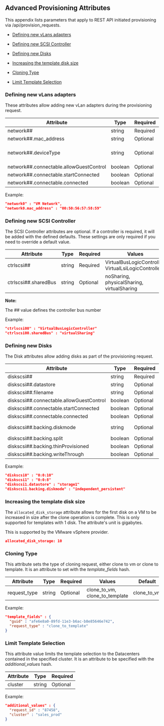 ---
---

## Advanced Provisioning Attributes

This appendix lists parameters that apply to REST API initiated
provisioning via /api/provision\_requests.

  - [Defining new vLans adapters](#defining-new-vlans-adapters)

  - [Defining new SCSI Controller](#defining-new-scsi-controller)

  - [Defining new Disks](#defining-new-disks)

  - [Increasing the template disk size](#increasing-the-template-disk-size)

  - [Cloning Type](#cloning-type)

  - [Limit Template Selection](#limit-template-selection)

### Defining new vLans adapters

These attributes allow adding new vLan adapters during the provisioning
request.

| Attribute                                 | Type    | Required | Values                                      | Default        |
| ----------------------------------------- | ------- | -------- | ------------------------------------------- | -------------- |
| network\#\#                               | string  | Required | Network Name                                |                |
| network\#\#.mac\_address                  | string  | Optional | MAC Address                                 |                |
| network\#\#.deviceType                    | string  | Optional | VirtualE1000, VirtualPCNet32, VirtualVmxnet | VirtualPCNet32 |
| network\#\#.connectable.allowGuestControl | boolean | Optional |                                             | true           |
| network\#\#.connectable.startConnected    | boolean | Optional |                                             | true           |
| network\#\#.connectable.connected         | boolean | Optional |                                             | true           |

Example:

``` json
"network0" : "VM Network",
"network0.mac_address" : "00:50:56:57:58:59"
```

### Defining new SCSI Controller

The SCSI Controller attributes are optional. If a controller is
required, it will be added with the defined defaults. These settings are
only required if you need to override a default value.

| Attribute              | Type   | Required | Values                                               | Default                   |
| ---------------------- | ------ | -------- | ---------------------------------------------------- | ------------------------- |
| ctrlscsi\#\#           | string | Required | VirtualBusLogicController, VirtualLsiLogicController | VirtualLsiLogicController |
| ctrlscsi\#\#.sharedBus | string | Optional | noSharing, physicalSharing, virtualSharing           | noSharing                 |

**Note:**

The \#\# value defines the controller bus number

Example:

``` json
"ctrlscsi00" : "VirtualBusLogicController"
"ctrlscsi00.sharedBus" : "virtualSharing"
```

### Defining new Disks

The Disk attributes allow adding disks as part of the provisioning
request.

| Attribute                                  | Type    | Required | Values                                                                         | Default    |
| ------------------------------------------ | ------- | -------- | ------------------------------------------------------------------------------ | ---------- |
| diskscsi\#\#                               | string  | Required | "controller\_\#:controller\_position\_\#:size\_in\_mb"                         |            |
| diskscsi\#\#.datastore                     | string  | Optional | Datastore Name                                                                 |            |
| diskscsi\#\#.filename                      | string  | Optional | Filename                                                                       |            |
| diskscsi\#\#.connectable.allowGuestControl | boolean | Optional |                                                                                | false      |
| diskscsi\#\#.connectable.startConnected    | boolean | Optional |                                                                                | true       |
| diskscsi\#\#.connectable.connected         | boolean | Optional |                                                                                | true       |
| diskscsi\#\#.backing.diskmode              | string  | Optional | persistent, independent\_persistent, independent\_nonpersistent, nonpersistent | persistent |
| diskscsi\#\#.backing.split                 | boolean | Optional |                                                                                | false      |
| diskscsi\#\#.backing.thinProvisioned       | boolean | Optional |                                                                                | false      |
| diskscsi\#\#.backing.writeThrough          | boolean | Optional |                                                                                | false      |

Example:

``` json
"diskscsi0" : "0:0:10"
"diskscsi1" : "0:0:8"
"diskscsi1.datastore" : "storage1"
"diskscsi1.backing.diskmode" : "independent_persistent"
```

### Increasing the template disk size

The `allocated_disk_storage` attribute allows for the first disk on a VM to be increased in size
after the clone operation is complete.  This is only supported for templates with 1 disk.
The attribute's unit is gigabytes.

This is supported by the VMware vSphere provider.

```json
allocated_disk_storage: 10
```

### Cloning Type

This attribute sets the type of cloning request, either clone to vm or
clone to template. It is an attribute to set with the *template\_fields*
hash.

| Attribute     | Type   | Required | Values                             | Default       |
| ------------- | ------ | -------- | ---------------------------------- | ------------- |
| request\_type | string | Optional | clone\_to\_vm, clone\_to\_template | clone\_to\_vm |

Example:

``` json
"template_fields" : {
  "guid" : "afe6e8a0-89fd-11e3-b6ac-b8e85646e742",
  "request_type" : "clone_to_template"
}
```

### Limit Template Selection

This attribute value limits the template selection to the Datacenters
contained in the specified cluster. It is an attribute to be specified
with the *additional\_values* hash.

| Attribute | Type   | Required |
| --------- | ------ | -------- |
| cluster   | string | Optional |

Example:

``` json
"additional_values" : {
  "request_id" : "87458",
  "cluster" : "sales_prod"
}
```
